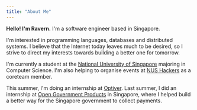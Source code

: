 ```yaml
---
title: "About Me"
---
```


**Hello! I'm Ravern.** I'm a software engineer based in Singapore.

I'm interested in programming languages, databases and distributed systems. I believe that the Internet today leaves much to be desired, so I strive to direct my interests towards building a better one for tomorrow.

I'm currently a student at the [National University of Singapore](https://nus.edu.sg) majoring in Computer Science. I'm also helping to organise events at [NUS Hackers](https://nushackers.org) as a coreteam member.

This summer, I'm doing an internship at [Optiver](https://optiver.com). Last summer, I did an internship at [Open Government Products](https://open.gov.sg) in Singapore, where I helped build a better way for the Singapore government to collect payments.